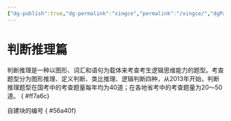 ```yaml
---
{"dg-publish":true,"dg-permalink":"xingce","permalink":"/xingce/","dgPassFrontmatter":true}
---
```


# 判断推理篇

判断推理是一种以图形、词汇和语句为载体来考查考生逻辑思维能力的题型。考查题型分为图形推理、定义判断、类比推理、逻辑判断四种，从2013年开始，判断推理题型在国考中的考查题量每年均为40道；在各地省考中的考查题量为20〜50道。
{ #ff7a6c}


自建块的编号
{ #56a40f}



